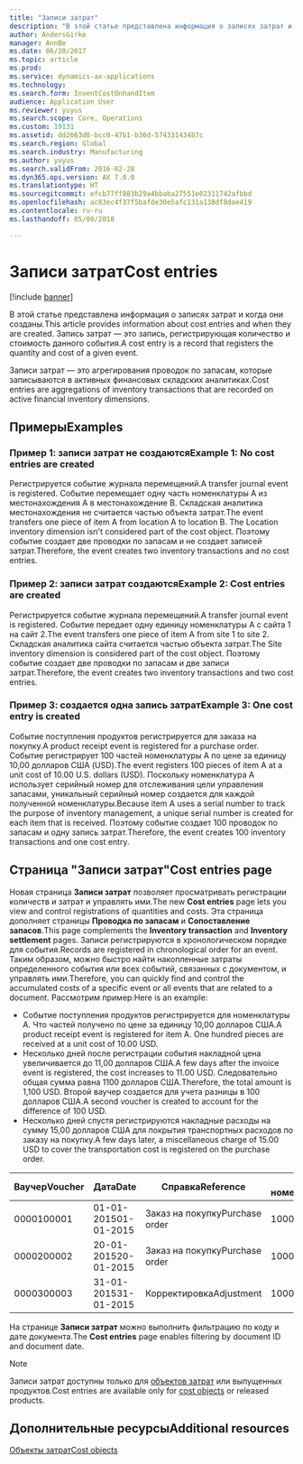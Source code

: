 ```yaml
---
title: "Записи затрат"
description: "В этой статье представлена информация о записях затрат и когда они созданы. Запись затрат — это запись, регистрирующая количество и стоимость данного события."
author: AndersGirke
manager: AnnBe
ms.date: 06/20/2017
ms.topic: article
ms.prod: 
ms.service: dynamics-ax-applications
ms.technology: 
ms.search.form: InventCostOnhandItem
audience: Application User
ms.reviewer: yuyus
ms.search.scope: Core, Operations
ms.custom: 19131
ms.assetid: dd2663d8-bcc0-47b1-b36d-57433143487c
ms.search.region: Global
ms.search.industry: Manufacturing
ms.author: yuyus
ms.search.validFrom: 2016-02-28
ms.dyn365.ops.version: AX 7.0.0
ms.translationtype: HT
ms.sourcegitcommit: efcb77ff883b29a4bbaba27551e02311742afbbd
ms.openlocfilehash: ac83ec4f37f5bafde30e5afc131a138df8dae419
ms.contentlocale: ru-ru
ms.lasthandoff: 05/08/2018

---
```


# <a name="cost-entries"></a><span data-ttu-id="1772c-104">Записи затрат</span><span class="sxs-lookup"><span data-stu-id="1772c-104">Cost entries</span></span>

[!include [banner](../includes/banner.md)]

<span data-ttu-id="1772c-105">В этой статье представлена информация о записях затрат и когда они созданы.</span><span class="sxs-lookup"><span data-stu-id="1772c-105">This article provides information about cost entries and when they are created.</span></span> <span data-ttu-id="1772c-106">Запись затрат — это запись, регистрирующая количество и стоимость данного события.</span><span class="sxs-lookup"><span data-stu-id="1772c-106">A cost entry is a record that registers the quantity and cost of a given event.</span></span>

<span data-ttu-id="1772c-107">Записи затрат — это агрегирования проводок по запасам, которые записываются в активных финансовых складских аналитиках.</span><span class="sxs-lookup"><span data-stu-id="1772c-107">Cost entries are aggregations of inventory transactions that are recorded on active financial inventory dimensions.</span></span>

## <a name="examples"></a><span data-ttu-id="1772c-108">Примеры</span><span class="sxs-lookup"><span data-stu-id="1772c-108">Examples</span></span>
### <a name="example-1-no-cost-entries-are-created"></a><span data-ttu-id="1772c-109">Пример 1: записи затрат не создаются</span><span class="sxs-lookup"><span data-stu-id="1772c-109">Example 1: No cost entries are created</span></span>

<span data-ttu-id="1772c-110">Регистрируется событие журнала перемещений.</span><span class="sxs-lookup"><span data-stu-id="1772c-110">A transfer journal event is registered.</span></span> <span data-ttu-id="1772c-111">Событие перемещает одну часть номенклатуры А из местонахождения А в местонахождение B. Складская аналитика местонахождения не считается частью объекта затрат.</span><span class="sxs-lookup"><span data-stu-id="1772c-111">The event transfers one piece of item A from location A to location B. The Location inventory dimension isn't considered part of the cost object.</span></span> <span data-ttu-id="1772c-112">Поэтому событие создает две проводки по запасам и не создает записей затрат.</span><span class="sxs-lookup"><span data-stu-id="1772c-112">Therefore, the event creates two inventory transactions and no cost entries.</span></span>

### <a name="example-2-cost-entries-are-created"></a><span data-ttu-id="1772c-113">Пример 2: записи затрат создаются</span><span class="sxs-lookup"><span data-stu-id="1772c-113">Example 2: Cost entries are created</span></span>

<span data-ttu-id="1772c-114">Регистрируется событие журнала перемещений.</span><span class="sxs-lookup"><span data-stu-id="1772c-114">A transfer journal event is registered.</span></span> <span data-ttu-id="1772c-115">Событие передает одну единицу номенклатуры А с сайта 1 на сайт 2.</span><span class="sxs-lookup"><span data-stu-id="1772c-115">The event transfers one piece of item A from site 1 to site 2.</span></span> <span data-ttu-id="1772c-116">Складская аналитика сайта считается частью объекта затрат.</span><span class="sxs-lookup"><span data-stu-id="1772c-116">The Site inventory dimension is considered part of the cost object.</span></span> <span data-ttu-id="1772c-117">Поэтому событие создает две проводки по запасам и две записи затрат.</span><span class="sxs-lookup"><span data-stu-id="1772c-117">Therefore, the event creates two inventory transactions and two cost entries.</span></span>

### <a name="example-3-one-cost-entry-is-created"></a><span data-ttu-id="1772c-118">Пример 3: создается одна запись затрат</span><span class="sxs-lookup"><span data-stu-id="1772c-118">Example 3: One cost entry is created</span></span>

<span data-ttu-id="1772c-119">Событие поступления продуктов регистрируется для заказа на покупку.</span><span class="sxs-lookup"><span data-stu-id="1772c-119">A product receipt event is registered for a purchase order.</span></span> <span data-ttu-id="1772c-120">Событие регистрирует 100 частей номенклатуры А по цене за единицу 10,00 долларов США (USD).</span><span class="sxs-lookup"><span data-stu-id="1772c-120">The event registers 100 pieces of item A at a unit cost of 10.00 U.S. dollars (USD).</span></span> <span data-ttu-id="1772c-121">Поскольку номенклатура А использует серийный номер для отслеживания цели управления запасами, уникальный серийный номер создается для каждой полученной номенклатуры.</span><span class="sxs-lookup"><span data-stu-id="1772c-121">Because item A uses a serial number to track the purpose of inventory management, a unique serial number is created for each item that is received.</span></span> <span data-ttu-id="1772c-122">Поэтому событие создает 100 проводок по запасам и одну запись затрат.</span><span class="sxs-lookup"><span data-stu-id="1772c-122">Therefore, the event creates 100 inventory transactions and one cost entry.</span></span>

## <a name="cost-entries-page"></a><span data-ttu-id="1772c-123">Страница "Записи затрат"</span><span class="sxs-lookup"><span data-stu-id="1772c-123">Cost entries page</span></span>
<span data-ttu-id="1772c-124">Новая страница **Записи затрат** позволяет просматривать регистрации количеств и затрат и управлять ими.</span><span class="sxs-lookup"><span data-stu-id="1772c-124">The new **Cost entries** page lets you view and control registrations of quantities and costs.</span></span> <span data-ttu-id="1772c-125">Эта страница дополняет страницы **Проводка по запасам** и **Сопоставление запасов**.</span><span class="sxs-lookup"><span data-stu-id="1772c-125">This page complements the **Inventory transaction** and **Inventory settlement** pages.</span></span> <span data-ttu-id="1772c-126">Записи регистрируются в хронологическом порядке для события.</span><span class="sxs-lookup"><span data-stu-id="1772c-126">Records are registered in chronological order for an event.</span></span> <span data-ttu-id="1772c-127">Таким образом, можно быстро найти накопленные затраты определенного события или всех событий, связанных с документом, и управлять ими.</span><span class="sxs-lookup"><span data-stu-id="1772c-127">Therefore, you can quickly find and control the accumulated costs of a specific event or all events that are related to a document.</span></span> <span data-ttu-id="1772c-128">Рассмотрим пример:</span><span class="sxs-lookup"><span data-stu-id="1772c-128">Here is an example:</span></span>

-   <span data-ttu-id="1772c-129">Событие поступления продуктов регистрируется для номенклатуры A. Что частей получено по цене за единицу 10,00 долларов США.</span><span class="sxs-lookup"><span data-stu-id="1772c-129">A product receipt event is registered for item A. One hundred pieces are received at a unit cost of 10.00 USD.</span></span>
-   <span data-ttu-id="1772c-130">Несколько дней после регистрации события накладной цена увеличивается до 11,00 долларов США.</span><span class="sxs-lookup"><span data-stu-id="1772c-130">A few days after the invoice event is registered, the cost increases to 11.00 USD.</span></span> <span data-ttu-id="1772c-131">Следовательно общая сумма равна 1100 долларов США.</span><span class="sxs-lookup"><span data-stu-id="1772c-131">Therefore, the total amount is 1,100 USD.</span></span> <span data-ttu-id="1772c-132">Второй ваучер создается для учета разницы в 100 долларов США.</span><span class="sxs-lookup"><span data-stu-id="1772c-132">A second voucher is created to account for the difference of 100 USD.</span></span>
-   <span data-ttu-id="1772c-133">Несколько дней спустя регистрируются накладные расходы на сумму 15,00 долларов США для покрытия транспортных расходов по заказу на покупку.</span><span class="sxs-lookup"><span data-stu-id="1772c-133">A few days later, a miscellaneous charge of 15.00 USD to cover the transportation cost is registered on the purchase order.</span></span>

| <span data-ttu-id="1772c-134">Ваучер</span><span class="sxs-lookup"><span data-stu-id="1772c-134">Voucher</span></span> | <span data-ttu-id="1772c-135">Дата</span><span class="sxs-lookup"><span data-stu-id="1772c-135">Date</span></span>       | <span data-ttu-id="1772c-136">Справка</span><span class="sxs-lookup"><span data-stu-id="1772c-136">Reference</span></span>      | <span data-ttu-id="1772c-137">По номеру</span><span class="sxs-lookup"><span data-stu-id="1772c-137">Number</span></span> | <span data-ttu-id="1772c-138">Номер лота</span><span class="sxs-lookup"><span data-stu-id="1772c-138">Lot ID</span></span>  | <span data-ttu-id="1772c-139">Количество</span><span class="sxs-lookup"><span data-stu-id="1772c-139">Quantity</span></span> | <span data-ttu-id="1772c-140">Сумма, руб.</span><span class="sxs-lookup"><span data-stu-id="1772c-140">Amount</span></span>  |
|---------|------------|----------------|--------|---------|---------------|----|
| <span data-ttu-id="1772c-141">00001</span><span class="sxs-lookup"><span data-stu-id="1772c-141">00001</span></span>   | <span data-ttu-id="1772c-142">01-01-2015</span><span class="sxs-lookup"><span data-stu-id="1772c-142">01-01-2015</span></span> | <span data-ttu-id="1772c-143">Заказ на покупку</span><span class="sxs-lookup"><span data-stu-id="1772c-143">Purchase order</span></span> | <span data-ttu-id="1772c-144">100001</span><span class="sxs-lookup"><span data-stu-id="1772c-144">100001</span></span> | <span data-ttu-id="1772c-145">0000101</span><span class="sxs-lookup"><span data-stu-id="1772c-145">0000101</span></span> | <span data-ttu-id="1772c-146">100,00</span><span class="sxs-lookup"><span data-stu-id="1772c-146">100.00</span></span>   | <span data-ttu-id="1772c-147">1000,00</span><span class="sxs-lookup"><span data-stu-id="1772c-147">1000.00</span></span> |
| <span data-ttu-id="1772c-148">00002</span><span class="sxs-lookup"><span data-stu-id="1772c-148">00002</span></span>   | <span data-ttu-id="1772c-149">20-01-2015</span><span class="sxs-lookup"><span data-stu-id="1772c-149">20-01-2015</span></span> | <span data-ttu-id="1772c-150">Заказ на покупку</span><span class="sxs-lookup"><span data-stu-id="1772c-150">Purchase order</span></span> | <span data-ttu-id="1772c-151">100001</span><span class="sxs-lookup"><span data-stu-id="1772c-151">100001</span></span> | <span data-ttu-id="1772c-152">0000101</span><span class="sxs-lookup"><span data-stu-id="1772c-152">0000101</span></span> |          | <span data-ttu-id="1772c-153">100,00</span><span class="sxs-lookup"><span data-stu-id="1772c-153">100.00</span></span>  |
| <span data-ttu-id="1772c-154">00003</span><span class="sxs-lookup"><span data-stu-id="1772c-154">00003</span></span>   | <span data-ttu-id="1772c-155">31-01-2015</span><span class="sxs-lookup"><span data-stu-id="1772c-155">31-01-2015</span></span> | <span data-ttu-id="1772c-156">Корректировка</span><span class="sxs-lookup"><span data-stu-id="1772c-156">Adjustment</span></span>     | <span data-ttu-id="1772c-157">100001</span><span class="sxs-lookup"><span data-stu-id="1772c-157">100001</span></span> | <span data-ttu-id="1772c-158">0000101</span><span class="sxs-lookup"><span data-stu-id="1772c-158">0000101</span></span> |          | <span data-ttu-id="1772c-159">15,00</span><span class="sxs-lookup"><span data-stu-id="1772c-159">15.00</span></span>   |

<span data-ttu-id="1772c-160">На странице **Записи затрат** можно выполнить фильтрацию по коду и дате документа.</span><span class="sxs-lookup"><span data-stu-id="1772c-160">The **Cost entries** page enables filtering by document ID and document date.</span></span> 

> [!NOTE]
> <span data-ttu-id="1772c-161">Записи затрат доступны только для [объектов затрат](cost-object.md) или выпущенных продуктов.</span><span class="sxs-lookup"><span data-stu-id="1772c-161">Cost entries are available only for [cost objects](cost-object.md) or released products.</span></span>

<a name="additional-resources"></a><span data-ttu-id="1772c-162">Дополнительные ресурсы</span><span class="sxs-lookup"><span data-stu-id="1772c-162">Additional resources</span></span>
--------

[<span data-ttu-id="1772c-163">Объекты затрат</span><span class="sxs-lookup"><span data-stu-id="1772c-163">Cost objects</span></span>](cost-object.md)




